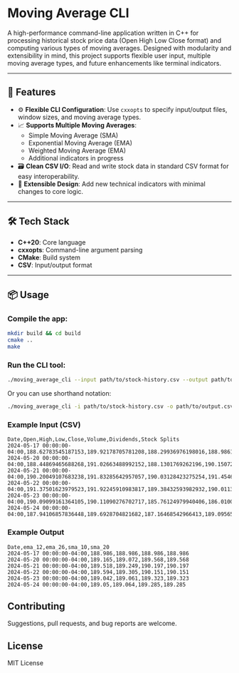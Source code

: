 # Moving Average CLI

A high-performance command-line application written in C++ for processing historical stock price data (Open High Low Close format) and computing various types of moving averages. Designed with modularity and extensibility in mind, this project supports flexible user input, multiple moving average types, and future enhancements like terminal indicators.

---

## 🚀 Features

- ⚙️ **Flexible CLI Configuration**: Use `cxxopts` to specify input/output files, window sizes, and moving average types.
- 📈 **Supports Multiple Moving Averages**:
    - Simple Moving Average (SMA)
    - Exponential Moving Average (EMA)
    - Weighted Moving Average (EMA)
    - Additional indicators in progress 
- 🗃️ **Clean CSV I/O**: Read and write stock data in standard CSV format for easy interoperability.
- 🧠 **Extensible Design**: Add new technical indicators with minimal changes to core logic.
---

## 🛠️ Tech Stack

- **C++20**: Core language
- **cxxopts**: Command-line argument parsing
- **CMake**: Build system
- **CSV**: Input/output format

---

## 📦 Usage

### Compile the app:

```bash
mkdir build && cd build
cmake ..
make
```
### Run the CLI tool:

```bash
./moving_average_cli --input path/to/stock-history.csv --output path/to/output.csv --type ema --window 12 --type ema --window 26
```
Or you can use shorthand notation:
```bash
./moving_average_cli -i path/to/stock-history.csv -o path/to/output.csv -t ema -w 12 -t ema -w 26 -t sma -w 10 -t sma -w 20
```

### Example Input (CSV)
```csv
Date,Open,High,Low,Close,Volume,Dividends,Stock Splits
2024-05-17 00:00:00-04:00,188.62783545187153,189.92178705781208,188.29936976198016,188.9861602783203,41282900,0.0,0.0
2024-05-20 00:00:00-04:00,188.44869465688268,191.02663488992152,188.1301769262196,190.15072631835938,44361300,0.0,0.0
2024-05-21 00:00:00-04:00,190.20049107683238,191.83285642957057,190.03128423275254,191.4546356201172,42309400,0.0,0.0
2024-05-22 00:00:00-04:00,191.37501623979523,191.92245910983817,189.38432593982932,190.01138305664062,34648500,0.0,0.0
2024-05-23 00:00:00-04:00,190.09099161364105,190.11090276702717,185.76124979940406,186.0100860595703,51005900,0.0,0.0
2024-05-24 00:00:00-04:00,187.94106857836448,189.6928704821682,187.16468542966413,189.0956573486328,36294600,0.0,0.0
```

### Example Output
```csv
Date,ema_12,ema_26,sma_10,sma_20
2024-05-17 00:00:00-04:00,188.986,188.986,188.986,188.986
2024-05-20 00:00:00-04:00,189.165,189.072,189.568,189.568
2024-05-21 00:00:00-04:00,189.518,189.249,190.197,190.197
2024-05-22 00:00:00-04:00,189.594,189.305,190.151,190.151
2024-05-23 00:00:00-04:00,189.042,189.061,189.323,189.323
2024-05-24 00:00:00-04:00,189.05,189.064,189.285,189.285
```

## Contributing
Suggestions, pull requests, and bug reports are welcome.

## License
MIT License